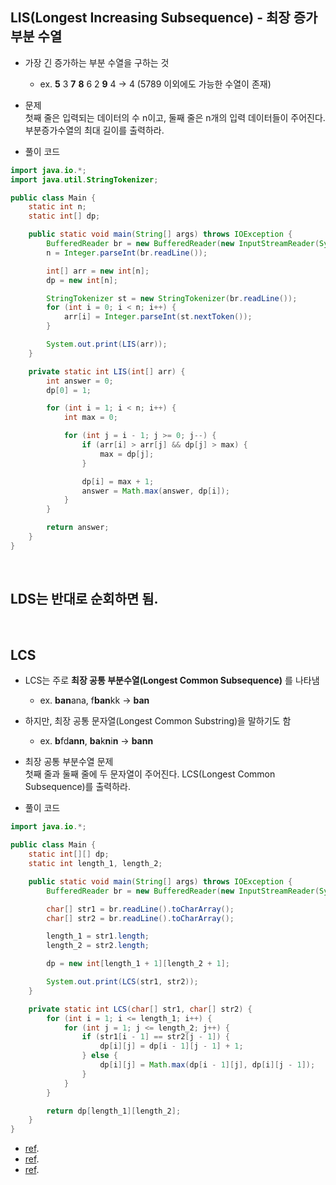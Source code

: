 ## LIS(Longest Increasing Subsequence) - 최장 증가 부분 수열
- 가장 긴 증가하는 부분 수열을 구하는 것
  - ex. **5** 3 **7** **8** 6 2 **9** 4  ->  4 (5789 이외에도 가능한 수열이 존재)

- 문제   
첫째 줄은 입력되는 데이터의 수 n이고, 둘째 줄은 n개의 입력 데이터들이 주어진다. 부분증가수열의 최대 길이를 출력하라.

- 풀이 코드
```java
import java.io.*;
import java.util.StringTokenizer;

public class Main {
    static int n;
    static int[] dp;

    public static void main(String[] args) throws IOException {
        BufferedReader br = new BufferedReader(new InputStreamReader(System.in));
        n = Integer.parseInt(br.readLine());

        int[] arr = new int[n];
        dp = new int[n];

        StringTokenizer st = new StringTokenizer(br.readLine());
        for (int i = 0; i < n; i++) {
            arr[i] = Integer.parseInt(st.nextToken());
        }

        System.out.print(LIS(arr));
    }

    private static int LIS(int[] arr) {
        int answer = 0;
        dp[0] = 1;

        for (int i = 1; i < n; i++) {
            int max = 0;

            for (int j = i - 1; j >= 0; j--) {
                if (arr[i] > arr[j] && dp[j] > max) {
                    max = dp[j];
                }

                dp[i] = max + 1;
                answer = Math.max(answer, dp[i]);
            }
        }

        return answer;
    }
}
```

</br>

## LDS는 반대로 순회하면 됨.

<br>

## LCS
- LCS는 주로 **최장 공통 부분수열(Longest Common Subsequence)** 를 나타냄
  - ex. **ban**ana, f**ban**kk  ->  **ban**
- 하지만, 최장 공통 문자열(Longest Common Substring)을 말하기도 함
  - ex. **b**fd**ann**, **ba**k**n**i**n**  ->  **bann**

- 최장 공통 부분수열 문제   
첫째 줄과 둘째 줄에 두 문자열이 주어진다. LCS(Longest Common Subsequence)를 출력하라.

- 풀이 코드   
```java
import java.io.*;

public class Main {
    static int[][] dp;
    static int length_1, length_2;

    public static void main(String[] args) throws IOException {
        BufferedReader br = new BufferedReader(new InputStreamReader(System.in));

        char[] str1 = br.readLine().toCharArray();
        char[] str2 = br.readLine().toCharArray();

        length_1 = str1.length;
        length_2 = str2.length;

        dp = new int[length_1 + 1][length_2 + 1];

        System.out.print(LCS(str1, str2));
    }

    private static int LCS(char[] str1, char[] str2) {
        for (int i = 1; i <= length_1; i++) {
            for (int j = 1; j <= length_2; j++) {
                if (str1[i - 1] == str2[j - 1]) {
                    dp[i][j] = dp[i - 1][j - 1] + 1;
                } else {
                    dp[i][j] = Math.max(dp[i - 1][j], dp[i][j - 1]);
                }
            }
        }

        return dp[length_1][length_2];
    }
}
```

- [ref](https://velog.io/@emplam27/%EC%95%8C%EA%B3%A0%EB%A6%AC%EC%A6%98-%EA%B7%B8%EB%A6%BC%EC%9C%BC%EB%A1%9C-%EC%95%8C%EC%95%84%EB%B3%B4%EB%8A%94-LCS-%EC%95%8C%EA%B3%A0%EB%A6%AC%EC%A6%98-Longest-Common-Substring%EC%99%80-Longest-Common-Subsequence#%EA%B5%AC%ED%98%84%EA%B3%BC%EC%A0%95).
- [ref](https://loosie.tistory.com/379).
- [ref](https://st-lab.tistory.com/139).
